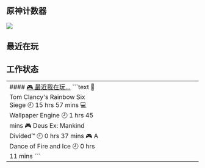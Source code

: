 <h2>原神计数器</h2>
<img src="https://genshin-card.getloli.com/17/20934997.png"><br>
<h2>最近在玩</h2>
<table>
<tr>
<td valign="top" width="50%">
<!-- steam-box start -->
#### <a href="https://gist.github.com/1514a2e76fed77d7e54836282376cff6" target="_blank">🎮 最近我在玩…</a>
```text
🔫 Tom Clancy's Rainbow Six Siege    🕘 15 hrs 57 mins
💻 Wallpaper Engine                  🕘 1 hrs 45 mins
🎮 Deus Ex: Mankind Divided™         🕘 0 hrs 37 mins
🎮 A Dance of Fire and Ice           🕘 0 hrs 11 mins
```
<!-- Powered by https://github.com/YouEclipse/steam-box . -->
<!-- steam-box end -->
</td>
  <h2>工作状态</h2>
<td valign="top" width="50%">
<!-- waka-box start -->
<!-- waka-box end -->
</tr>
</td>
</table>
